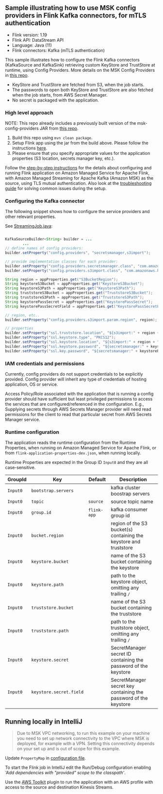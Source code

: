 ## Sample illustrating how to use MSK config providers in Flink Kafka connectors, for mTLS authentication

* Flink version: 1.19
* Flink API: DataStream API
* Language: Java (11)
* Flink connectors: Kafka (mTLS authentication)

This sample illustrates how to configure the Flink Kafka connectors (KafkaSource and KafkaSink) 
retrieving custom KeyStore and TrustStore at runtime, using Config Providers.
More details on the MSK Config Providers in [this repo](https://github.com/aws-samples/msk-config-providers).

* KeyStore and TrustStore are fetched from S3, when the job starts.
* The passwords to open both KeyStore and TrustStore are also fetched when the job starts, from AWS Secret Manager.
* No secret is packaged with the application.

### High level approach

NOTE: This repo already includes a previously built version of the msk-config-providers JAR from [this repo](https://github.com/aws-samples/msk-config-providers).

1. Build this repo using `mvn clean package`.
2. Setup Flink app using the jar from the build above. Please follow the instructions [here](https://docs.aws.amazon.com/managed-flink/latest/java/getting-started.html).
3. Please ensure that you specify appropriate values for the application properties (S3 location, secrets manager key, etc.).

Follow the [step-by-step instructions](docs/step-by-step.md) for the details about configuring and running Flink application on Amazon Managed Service for Apache Flink, with Amazon Managed Streaming for Apache Kafka (Amazon MSK) as the source, using TLS mutual authentication.
Also look at the [troubleshooting guide](docs/troubleshoot-guide.md) for solving common issues during the setup. 


### Configuring the Kafka connector

The following snippet shows how to configure the service providers and other relevant properties.

See [StreamingJob.java](src/main/java/com/amazonaws/services/msf/StreamingJob.java):

```java

KafkaSourceBuilder<String> builder = ...
        ...
// define names of config providers:
builder.setProperty("config.providers", "secretsmanager,s3import");

// provide implementation classes for each provider:
builder.setProperty("config.providers.secretsmanager.class", "com.amazonaws.kafka.config.providers.SecretsManagerConfigProvider");
builder.setProperty("config.providers.s3import.class", "com.amazonaws.kafka.config.providers.S3ImportConfigProvider");

String region = appProperties.get("S3BucketRegion");
String keystoreS3Bucket = appProperties.get("KeystoreS3Bucket");
String keystoreS3Path = appProperties.get("KeystoreS3Path");
String truststoreS3Bucket = appProperties.get("TruststoreS3Bucket");
String truststoreS3Path = appProperties.get("TruststoreS3Path");
String keystorePassSecret = appProperties.get("KeystorePassSecret");
String keystorePassSecretField = appProperties.get("KeystorePassSecretField");

// region, etc..
builder.setProperty("config.providers.s3import.param.region", region);

// properties
builder.setProperty("ssl.truststore.location", "${s3import:" + region + ":" + truststoreS3Bucket + "/" + truststoreS3Path + "}");
builder.setProperty("ssl.keystore.type", "PKCS12");
builder.setProperty("ssl.keystore.location", "${s3import:" + region + ":" + keystoreS3Bucket + "/" + keystoreS3Path + "}");
builder.setProperty("ssl.keystore.password", "${secretsmanager:" + keystorePassSecret + ":" + keystorePassSecretField + "}");
builder.setProperty("ssl.key.password", "${secretsmanager:" + keystorePassSecret + ":" + keystorePassSecretField + "}");

```

### IAM credentials and permissions

Currently, config providers do not support credentials to be explicitly provided. 
Config provider will inherit any type of credentials of hosting application, OS or service.

Access Policy/Role associated with the application that is running a config provider should have sufficient but least privileged permissions to access the services that are configured/referenced in the configuration. E.g., Supplying secrets through AWS Secrets Manager provider will need read permissions for the client to read that particular secret from AWS Secrets Manager service.

### Runtime configuration

The application reads the runtime configuration from the Runtime Properties, when running on Amazon Managed Service for Apache Flink,
or from `flink-application-properties-dev.json`, when running locally.

Runtime Properties are expected in the Group ID `Input0` and they are all case-sensitive.

| GroupId | Key                     | Default     | Description                                                        |
|---------|-------------------------|-------------|--------------------------------------------------------------------|
| `Input0` | `bootstrap.servers`     |             | kafka cluster boostrap servers                                     |
| `Input0` | `topic`                 | `source`    | source topic name                                                  |
| `Input0` | `group.id`              | `flink-app` | kafka consumer group id                                            |
| `Input0` | `bucket.region`         |             | region of the S3 bucket(s) containing the keystore and truststore  |
| `Input0` | `keystore.bucket`       |             | name of the S3 bucket containing the keystore                      |
| `Input0` | `keystore.path`         |             | path to the keystore object, omitting any trailing `/`             |
| `Input0` | `truststore.bucket`     |             | name of the S3 bucket containing the truststore                    |
| `Input0` | `truststore.path`       |             | path to the truststore object, omitting any trailing `/`           |
| `Input0` | `keystore.secret`       |             | SecretManager secret ID  containing the password of the keystore   |
| `Input0` | `keystore.secret.field` |             | SecretManager secret key containing the password of the keystore   |


## Running locally in IntelliJ

> Due to MSK VPC networking, to run this example on your machine you need to set up network connectivity to the VPC where MSK is deployed, for example with a VPN.
> Setting this connectivity depends on your set up and is out of scope for this example.

Update `PropertyMap` in [configuration file](src/main/resources/flink-application-properties-dev.json).

To start the Flink job in IntelliJ edit the Run/Debug configuration enabling *'Add dependencies with "provided" scope to 
the classpath'*.

Use the [AWS Toolkit](https://aws.amazon.com/intellij/) plugin to run the application with an AWS profile with access to the source and destination Kinesis Streams.
